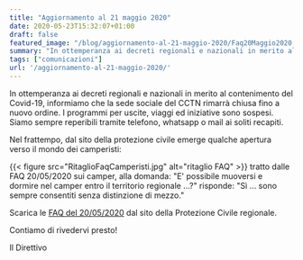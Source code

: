 ```yaml
---
title: "Aggiornamento al 21 maggio 2020"
date: 2020-05-23T15:32:07+01:00
draft: false
featured_image: "/blog/aggiornamento-al-21-maggio-2020/Faq20Maggio2020.jpg"
summary: "In ottemperanza ai decreti regionali e nazionali in merito al contenimento del Covid-19 ..."
tags: ["comunicazioni"]
url: '/aggiornamento-al-21-maggio-2020/'
---
```


In ottemperanza ai decreti regionali e nazionali in merito al contenimento del Covid-19, informiamo che la sede sociale del CCTN rimarrà chiusa fino a nuovo ordine.
I programmi per uscite, viaggi ed iniziative sono sospesi.
Siamo sempre reperibili tramite telefono, whatsapp o mail ai soliti recapiti.

Nel frattempo, dal sito della protezione civile emerge qualche apertura verso il mondo dei camperisti:

{{< figure src="RitaglioFaqCamperisti.jpg" alt="ritaglio FAQ" >}}
tratto dalle FAQ 20/05/2020 sui camper, alla domanda: "E' possibile muoversi e dormire nel camper entro il territorio regionale ...?" risponde: "Sì ... sono sempre consentiti senza distinzione di mezzo." 

Scarica le [FAQ del 20/05/2020](https://www.protezionecivile.fvg.it/sites/default/files/basic-page/attachments/2020-05/faq%2020.05.2020.pdf) dal sito della Protezione Civile regionale.

Contiamo di rivedervi presto!

Il Direttivo